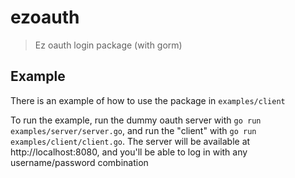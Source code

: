 # ezoauth

> Ez oauth login package (with gorm)

## Example

There is an example of how to use the package in `examples/client`

To run the example, run the dummy oauth server with `go run examples/server/server.go`, and run the "client" with `go run examples/client/client.go`. The server will be available at http://localhost:8080, and you'll be able to log in with any username/password combination
